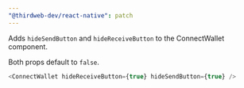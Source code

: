 ```yaml
---
"@thirdweb-dev/react-native": patch
---
```


Adds `hideSendButton` and `hideReceiveButton` to the ConnectWallet component.

Both props default to `false`.

```js
<ConnectWallet hideReceiveButton={true} hideSendButton={true} />
```

